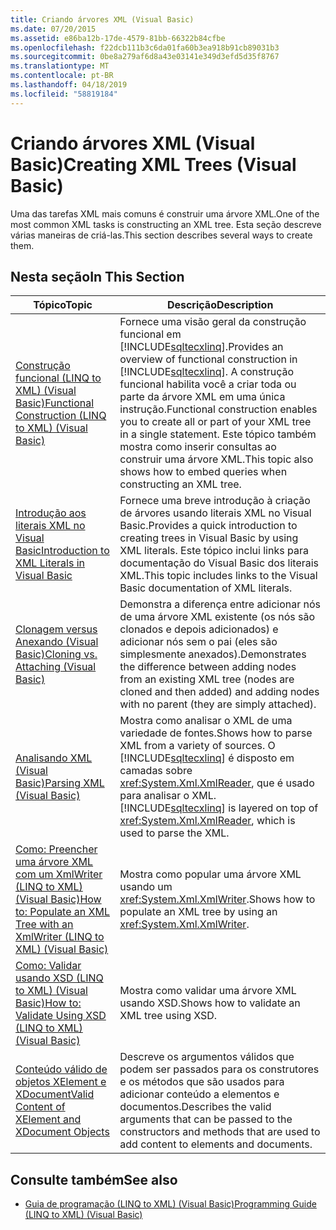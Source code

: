 ```yaml
---
title: Criando árvores XML (Visual Basic)
ms.date: 07/20/2015
ms.assetid: e86ba12b-17de-4579-81bb-66322b84cfbe
ms.openlocfilehash: f22dcb111b3c6da01fa60b3ea918b91cb89031b3
ms.sourcegitcommit: 0be8a279af6d8a43e03141e349d3efd5d35f8767
ms.translationtype: MT
ms.contentlocale: pt-BR
ms.lasthandoff: 04/18/2019
ms.locfileid: "58819184"
---
```

# <a name="creating-xml-trees-visual-basic"></a><span data-ttu-id="8f194-102">Criando árvores XML (Visual Basic)</span><span class="sxs-lookup"><span data-stu-id="8f194-102">Creating XML Trees (Visual Basic)</span></span>
<span data-ttu-id="8f194-103">Uma das tarefas XML mais comuns é construir uma árvore XML.</span><span class="sxs-lookup"><span data-stu-id="8f194-103">One of the most common XML tasks is constructing an XML tree.</span></span> <span data-ttu-id="8f194-104">Esta seção descreve várias maneiras de criá-las.</span><span class="sxs-lookup"><span data-stu-id="8f194-104">This section describes several ways to create them.</span></span>  
  
## <a name="in-this-section"></a><span data-ttu-id="8f194-105">Nesta seção</span><span class="sxs-lookup"><span data-stu-id="8f194-105">In This Section</span></span>  
  
|<span data-ttu-id="8f194-106">Tópico</span><span class="sxs-lookup"><span data-stu-id="8f194-106">Topic</span></span>|<span data-ttu-id="8f194-107">Descrição</span><span class="sxs-lookup"><span data-stu-id="8f194-107">Description</span></span>|  
|-----------|-----------------|  
|[<span data-ttu-id="8f194-108">Construção funcional (LINQ to XML) (Visual Basic)</span><span class="sxs-lookup"><span data-stu-id="8f194-108">Functional Construction (LINQ to XML) (Visual Basic)</span></span>](../../../../visual-basic/programming-guide/concepts/linq/functional-construction-linq-to-xml.md)|<span data-ttu-id="8f194-109">Fornece uma visão geral da construção funcional em [!INCLUDE[sqltecxlinq](~/includes/sqltecxlinq-md.md)].</span><span class="sxs-lookup"><span data-stu-id="8f194-109">Provides an overview of functional construction in [!INCLUDE[sqltecxlinq](~/includes/sqltecxlinq-md.md)].</span></span> <span data-ttu-id="8f194-110">A construção funcional habilita você a criar toda ou parte da árvore XML em uma única instrução.</span><span class="sxs-lookup"><span data-stu-id="8f194-110">Functional construction enables you to create all or part of your XML tree in a single statement.</span></span> <span data-ttu-id="8f194-111">Este tópico também mostra como inserir consultas ao construir uma árvore XML.</span><span class="sxs-lookup"><span data-stu-id="8f194-111">This topic also shows how to embed queries when constructing an XML tree.</span></span>|  
|[<span data-ttu-id="8f194-112">Introdução aos literais XML no Visual Basic</span><span class="sxs-lookup"><span data-stu-id="8f194-112">Introduction to XML Literals in Visual Basic</span></span>](../../../../visual-basic/programming-guide/concepts/linq/introduction-to-xml-literals.md)|<span data-ttu-id="8f194-113">Fornece uma breve introdução à criação de árvores usando literais XML no Visual Basic.</span><span class="sxs-lookup"><span data-stu-id="8f194-113">Provides a quick introduction to creating trees in Visual Basic by using XML literals.</span></span> <span data-ttu-id="8f194-114">Este tópico inclui links para documentação do Visual Basic dos literais XML.</span><span class="sxs-lookup"><span data-stu-id="8f194-114">This topic includes links to the Visual Basic documentation of XML literals.</span></span>|  
|[<span data-ttu-id="8f194-115">Clonagem versus Anexando (Visual Basic)</span><span class="sxs-lookup"><span data-stu-id="8f194-115">Cloning vs. Attaching (Visual Basic)</span></span>](../../../../visual-basic/programming-guide/concepts/linq/cloning-vs-attaching.md)|<span data-ttu-id="8f194-116">Demonstra a diferença entre adicionar nós de uma árvore XML existente (os nós são clonados e depois adicionados) e adicionar nós sem o pai (eles são simplesmente anexados).</span><span class="sxs-lookup"><span data-stu-id="8f194-116">Demonstrates the difference between adding nodes from an existing XML tree (nodes are cloned and then added) and adding nodes with no parent (they are simply attached).</span></span>|  
|[<span data-ttu-id="8f194-117">Analisando XML (Visual Basic)</span><span class="sxs-lookup"><span data-stu-id="8f194-117">Parsing XML (Visual Basic)</span></span>](../../../../visual-basic/programming-guide/concepts/linq/parsing-xml.md)|<span data-ttu-id="8f194-118">Mostra como analisar o XML de uma variedade de fontes.</span><span class="sxs-lookup"><span data-stu-id="8f194-118">Shows how to parse XML from a variety of sources.</span></span> <span data-ttu-id="8f194-119">O [!INCLUDE[sqltecxlinq](~/includes/sqltecxlinq-md.md)] é disposto em camadas sobre <xref:System.Xml.XmlReader>, que é usado para analisar o XML.</span><span class="sxs-lookup"><span data-stu-id="8f194-119">[!INCLUDE[sqltecxlinq](~/includes/sqltecxlinq-md.md)] is layered on top of <xref:System.Xml.XmlReader>, which is used to parse the XML.</span></span>|  
|[<span data-ttu-id="8f194-120">Como: Preencher uma árvore XML com um XmlWriter (LINQ to XML) (Visual Basic)</span><span class="sxs-lookup"><span data-stu-id="8f194-120">How to: Populate an XML Tree with an XmlWriter (LINQ to XML) (Visual Basic)</span></span>](../../../../visual-basic/programming-guide/concepts/linq/how-to-populate-an-xml-tree-with-an-xmlwriter-linq-to-xml.md)|<span data-ttu-id="8f194-121">Mostra como popular uma árvore XML usando um <xref:System.Xml.XmlWriter>.</span><span class="sxs-lookup"><span data-stu-id="8f194-121">Shows how to populate an XML tree by using an <xref:System.Xml.XmlWriter>.</span></span>|  
|[<span data-ttu-id="8f194-122">Como: Validar usando XSD (LINQ to XML) (Visual Basic)</span><span class="sxs-lookup"><span data-stu-id="8f194-122">How to: Validate Using XSD (LINQ to XML) (Visual Basic)</span></span>](../../../../visual-basic/programming-guide/concepts/linq/how-to-validate-using-xsd-linq-to-xml.md)|<span data-ttu-id="8f194-123">Mostra como validar uma árvore XML usando XSD.</span><span class="sxs-lookup"><span data-stu-id="8f194-123">Shows how to validate an XML tree using XSD.</span></span>|  
|[<span data-ttu-id="8f194-124">Conteúdo válido de objetos XElement e XDocument</span><span class="sxs-lookup"><span data-stu-id="8f194-124">Valid Content of XElement and XDocument Objects</span></span>](../../../../visual-basic/programming-guide/concepts/linq/valid-content-of-xelement-and-xdocument-objects.md)|<span data-ttu-id="8f194-125">Descreve os argumentos válidos que podem ser passados para os construtores e os métodos que são usados para adicionar conteúdo a elementos e documentos.</span><span class="sxs-lookup"><span data-stu-id="8f194-125">Describes the valid arguments that can be passed to the constructors and methods that are used to add content to elements and documents.</span></span>|  
  
## <a name="see-also"></a><span data-ttu-id="8f194-126">Consulte também</span><span class="sxs-lookup"><span data-stu-id="8f194-126">See also</span></span>

- [<span data-ttu-id="8f194-127">Guia de programação (LINQ to XML) (Visual Basic)</span><span class="sxs-lookup"><span data-stu-id="8f194-127">Programming Guide (LINQ to XML) (Visual Basic)</span></span>](../../../../visual-basic/programming-guide/concepts/linq/programming-guide-linq-to-xml.md)
